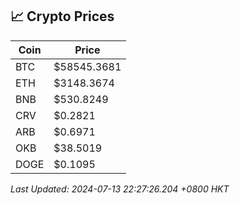 ## 📈 Crypto Prices

| Coin | Price |
| ---- | ----- |
| BTC | $58545.3681 |
| ETH | $3148.3674 |
| BNB | $530.8249 |
| CRV | $0.2821 |
| ARB | $0.6971 |
| OKB | $38.5019 |
| DOGE | $0.1095 |

_Last Updated: 2024-07-13 22:27:26.204 +0800 HKT_